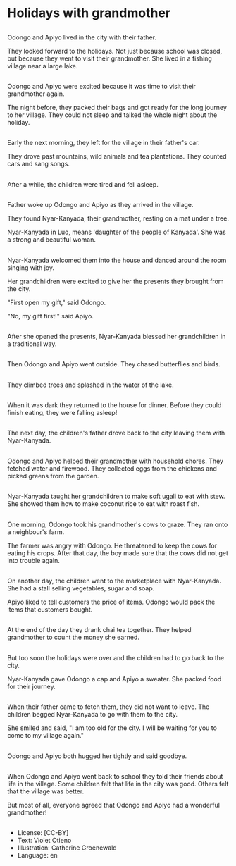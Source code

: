 # Holidays with grandmother

##
Odongo and Apiyo lived in the city with their father.

They looked forward to the holidays. Not just because school was closed, but because they went to visit their grandmother. She lived in a fishing village near a large lake.

##
Odongo and Apiyo were excited because it was time to visit their grandmother again.

The night before, they packed their bags and got ready for the long journey to her village. They could not sleep and talked the whole night about the holiday.

##
Early the next morning, they left for the village in their father's car.

They drove past mountains, wild animals and tea plantations. They counted cars and sang songs.

##
After a while, the children were tired and fell asleep.

##
Father woke up Odongo and Apiyo as they arrived in the village.

They found Nyar-Kanyada, their grandmother, resting on a mat under a tree.

Nyar-Kanyada in Luo, means 'daughter of the people of Kanyada'. She was a strong and beautiful woman.

##
Nyar-Kanyada welcomed them into the house and danced around the room singing with joy.

Her grandchildren were excited to give her the presents they brought from the city.

"First open my gift," said Odongo.

"No, my gift first!" said Apiyo.

##
After she opened the presents, Nyar-Kanyada blessed her grandchildren in a traditional way.

##
Then Odongo and Apiyo went outside. They chased butterflies and birds.

##
They climbed trees and splashed in the water of the lake.

##
When it was dark they returned to the house for dinner. Before they could finish eating, they were falling asleep!

##
The next day, the children's father drove back to the city leaving them with Nyar-Kanyada.

##
Odongo and Apiyo helped their grandmother with household chores. They fetched water and firewood. They collected eggs from the chickens and picked greens from the garden.

##
Nyar-Kanyada taught her grandchildren to make soft ugali to eat with stew. She showed them how to make coconut rice to eat with roast fish.

##
One morning, Odongo took his grandmother's cows to graze. They ran onto a neighbour's farm.

The farmer was angry with Odongo. He threatened to keep the cows for eating his crops. After that day, the boy made sure that the cows did not get into trouble again.

##
On another day, the children went to the marketplace with Nyar-Kanyada. She had a stall selling vegetables, sugar and soap.

Apiyo liked to tell customers the price of items. Odongo would pack the items that customers bought.

##
At the end of the day they drank chai tea together. They helped grandmother to count the money she earned.

##
But too soon the holidays were over and the children had to go back to the city.

Nyar-Kanyada gave Odongo a cap and Apiyo a sweater. She packed food for their journey.

##
When their father came to fetch them, they did not want to leave. The children begged Nyar-Kanyada to go with them to the city.

She smiled and said, "I am too old for the city. I will be waiting for you to come to my village again."

##
Odongo and Apiyo both hugged her tightly and said goodbye.

##
When Odongo and Apiyo went back to school they told their friends about life in the village. Some children felt that life in the city was good. Others felt that the village was better.

But most of all, everyone agreed that Odongo and Apiyo had a wonderful grandmother!

##
* License: [CC-BY]
* Text: Violet Otieno
* Illustration: Catherine Groenewald
* Language: en
